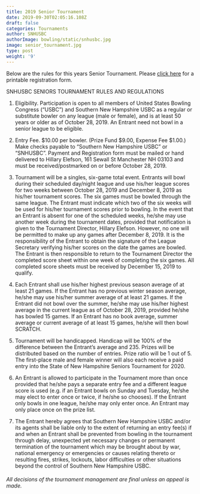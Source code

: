```yaml
---
title: 2019 Senior Tournament
date: 2019-09-30T02:05:16.108Z
draft: false
categories: Tournaments
author: SNHUSBC
authorImage: bowling/static/snhusbc.jpg
image: senior_tournament.jpg
type: post
weight: '9'
---
```

Below are the rules for this years Senior Tournament.  Please <a href="index.pdf" target="_blank">click here</a> for a printable registration form.

SNHUSBC SENIORS TOURNAMENT RULES AND REGULATIONS

1.	Eligibility.  Participation is open to all members of United States Bowling Congress (“USBC”) and Southern New Hampshire USBC as a regular or substitute bowler on any league (male or female), and is at least 50 years or older as of October 28, 2019.  An Entrant need not bowl in a senior league to be eligible.

2.	Entry Fee.  $10.00 per bowler.  (Prize Fund $9.00, Expense Fee $1.00.) Make checks payable to “Southern New Hampshire USBC” or “SNHUSBC”.  Payment and Registration form must be mailed or hand delivered to Hillary Elefson, 161 Sewall St Manchester NH 03103 and must be received/postmarked on or before October 28, 2019.

3.	Tournament will be a singles, six-game total event.  Entrants will bowl during their scheduled day/night league and use his/her league scores for two weeks between October 28, 2019 and December 8, 2019 as his/her tournament scores.  The six games must be bowled through the same league.  The Entrant must indicate which two of the six weeks will be used for his/her tournament scores prior to bowling.  In the event that an Entrant is absent for one of the scheduled weeks, he/she may use another week during the tournament dates, provided that notification is given to the Tournament Director, Hillary Elefson.  However, no one will be permitted to make up any games after December 8, 2019.  It is the responsibility of the Entrant to obtain the signature of the League Secretary verifying his/her scores on the date the games are bowled.  The Entrant is then responsible to return to the Tournament Director the completed score sheet within one week of completing the six games.  All completed score sheets must be received by December 15, 2019 to qualify.

4.	Each Entrant shall use his/her highest previous season average of at least 21 games.  If the Entrant has no previous winter season average, he/she may use his/her summer average of at least 21 games.  If the Entrant did not bowl over the summer, he/she may use his/her highest average in the current league as of October 28, 2019, provided he/she has bowled 15 games.  If an Entrant has no book average, summer average or current average of at least 15 games, he/she will then bowl SCRATCH.    

5.	Tournament will be handicapped.  Handicap will be 100% of the difference between the Entrant’s average and 235.  Prizes will be distributed based on the number of entries.  Prize ratio will be 1 out of 5.  The first-place male and female winner will also each receive a paid entry into the State of New Hampshire Seniors Tournament for 2020.  

6.	An Entrant is allowed to participate in the Tournament more than once provided that he/she pays a separate entry fee and a different league score is used (e.g. if an Entrant bowls on Sunday and Tuesday, he/she may elect to enter once or twice, if he/she so chooses).  If the Entrant only bowls in one league, he/she may only enter once.  An Entrant may only place once on the prize list.

7.	The Entrant hereby agrees that Southern New Hampshire USBC and/or its agents shall be liable only to the extent of returning an entry fee(s) if and when an Entrant shall be prevented from bowling in the tournament through delay, unexpected yet necessary changes or permanent termination of the tournament which may be brought about by war, national emergency or emergencies or causes relating thereto or resulting fires, strikes, lockouts, labor difficulties or other situations beyond the control of Southern New Hampshire USBC.

<h6>All decisions of the tournament management are final unless an appeal is made.</h6>  

